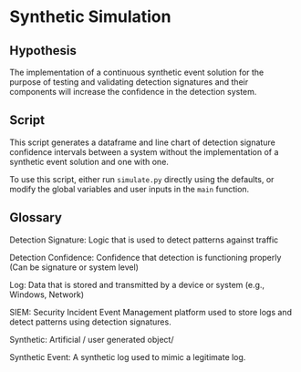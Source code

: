 # Synthetic Simulation

Hypothesis
-----------
The implementation of a continuous synthetic event solution for the purpose of testing and validating detection
signatures and their components will increase the confidence in the detection system.

Script
-----------
This script generates a dataframe and line chart of detection signature confidence intervals between a system without the
implementation of a synthetic event solution and one with one.

To use this script, either run `simulate.py` directly using the defaults, or modify the global variables and user inputs in the `main` function.

Glossary
-----------
Detection Signature: Logic that is used to detect patterns against traffic

Detection Confidence: Confidence that detection is functioning properly (Can be signature or system level)

Log: Data that is stored and transmitted by a device or system (e.g., Windows, Network)

SIEM: Security Incident Event Management platform used to store logs and detect patterns using detection signatures.

Synthetic: Artificial / user generated object/

Synthetic Event: A synthetic log used to mimic a legitimate log.

